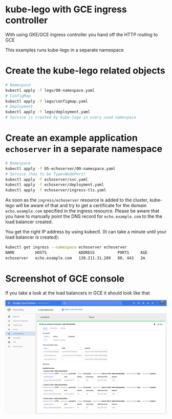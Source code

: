 # kube-lego with GCE ingress controller

With using GKE/GCE ingress controller you hand off the HTTP routing to GCE
 
This examples runs kube-lego in a separate namespace

# Create the kube-lego related objects

```bash
# Namespace
kubectl apply -f lego/00-namespace.yaml
# ConfigMap
kubectl apply -f lego/configmap.yaml
# Deployment
kubectl apply -f lego/deployment.yaml
# Service is created by kube-lego in every used namespace
```

# Create an example application `echoserver` in a separate namespace 

```bash
# Namespace
kubectl apply -f 05-echoserver/00-namespace.yaml
# Service (has to be Type=NodePort)
kubectl apply -f echoserver/svc.yaml
kubectl apply -f echoserver/deployment.yaml
kubectl apply -f echoserver/ingress-tls.yaml
```

As soon as the `ingress/echoserver` resource is added to the cluster, kube-lego
will be aware of that and try to get a certificate for the domain
`echo.example.com` specified in the ingress resource. Please be aware that you
have to manually point the DNS record for `echo.example.com` to the the load
balancer created.

You get the right IP address by using kubectl. (It can take a minute until your
load balancer is created):

```bash
kubectl get ingress --namespace echoserver echoserver
NAME         HOSTS              ADDRESS          PORTS     AGE
echoserver   echo.example.com   130.211.31.209   80, 443   2m
```

# Screenshot of GCE console

If you take a look at the load balancers in GCE it should look like that

![GCE load balancers](gce-lbc.png)
